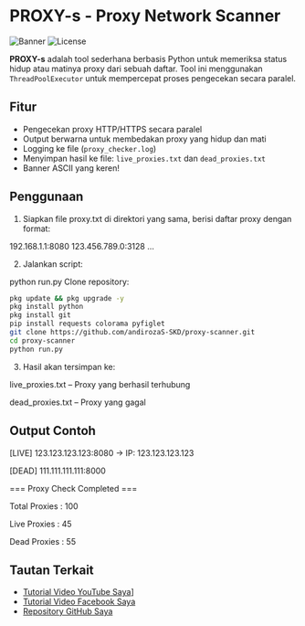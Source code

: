 # PROXY-s - Proxy Network Scanner

![Banner](https://img.shields.io/badge/version-1.0-blue.svg)
![License](https://img.shields.io/badge/license-MIT-green.svg)

**PROXY-s** adalah tool sederhana berbasis Python untuk memeriksa status hidup atau matinya proxy dari sebuah daftar. Tool ini menggunakan `ThreadPoolExecutor` untuk mempercepat proses pengecekan secara paralel.

## Fitur
- Pengecekan proxy HTTP/HTTPS secara paralel
- Output berwarna untuk membedakan proxy yang hidup dan mati
- Logging ke file (`proxy_checker.log`)
- Menyimpan hasil ke file: `live_proxies.txt` dan `dead_proxies.txt`
- Banner ASCII yang keren!

## Penggunaan

1. Siapkan file proxy.txt di direktori yang sama, berisi daftar proxy dengan format:

192.168.1.1:8080
123.456.789.0:3128
...

2. Jalankan script:

python run.py
Clone repository:
   ```bash
pkg update && pkg upgrade -y
pkg install python
pkg install git
pip install requests colorama pyfiglet
git clone https://github.com/andirozaS-SKD/proxy-scanner.git
cd proxy-scanner
python run.py
```

3. Hasil akan tersimpan ke:

live_proxies.txt – Proxy yang berhasil terhubung

dead_proxies.txt – Proxy yang gagal


## Output Contoh

[LIVE] 123.123.123.123:8080 -> IP: 123.123.123.123

[DEAD] 111.111.111.111:8000

=== Proxy Check Completed ===

Total Proxies : 100

Live Proxies  : 45

Dead Proxies  : 55

## Tautan Terkait

- [Tutorial Video YouTube Saya](https://youtube.com/shorts/t0Gn5csd4xs?si=U2PTu8uL3zUrhJuW)]
- [Tutorial Video Facebook Saya](https://www.facebook.com/share/r/1BRepnMj8o/)
- [Repository GitHub Saya](https://github.com/andirozaS-SKD/Proxy-scnner)
